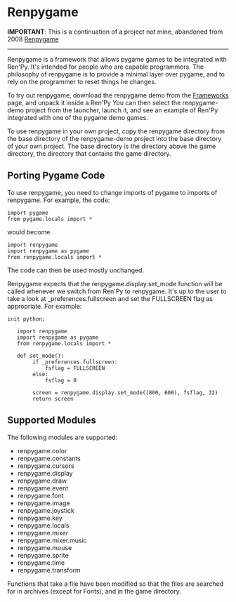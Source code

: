 # Renpygame

**IMPORTANT**: This is a continuation of a project not mine, abandoned from 2008 [Renpygame](https://renpy.org/wiki/renpy/frameworks/Renpygame)

----

Renpygame is a framework that allows pygame games to be integrated with Ren'Py. It's intended for people who are capable programmers. The philosophy of renpygame is to provide a minimal layer over pygame, and to rely on the programmer to reset things he changes.

To try out renpygame, download the renpygame demo from the [Frameworks](https://www.renpy.org/wiki/renpy/Frameworks) page, and unpack it inside a Ren'Py You can then select the renpygame-demo project from the launcher, launch it, and see an example of Ren'Py integrated with one of the pygame demo games.

To use renpygame in your own project, copy the renpygame directory from the base directory of the renpygame-demo project into the base directory of your own project. The base directory is the directory above the game directory, the directory that contains the game directory.

## Porting Pygame Code

To use renpygame, you need to change imports of pygame to imports of renpygame. For example, the code:

```renpy
import pygame
from pygame.locals import *
```

would become

```renpy
import renpygame
import renpygame as pygame
from renpygame.locals import *
```

The code can then be used mostly unchanged.

Renpygame expects that the renpygame.display.set_mode function will be called whenever we switch from Ren'Py to renpygame. It's up to the user to take a look at _preferences.fullscreen and set the FULLSCREEN flag as appropriate. For example:

```renpy
init python:

   import renpygame
   import renpygame as pygame
   from renpygame.locals import *

   def set_mode():
        if _preferences.fullscreen:
            fsflag = FULLSCREEN
        else:
            fsflag = 0

        screen = renpygame.display.set_mode((800, 600), fsflag, 32)
        return screen
```

## Supported Modules

The following modules are supported:

* renpygame.color
* renpygame.constants
* renpygame.cursors
* renpygame.display
* renpygame.draw
* renpygame.event
* renpygame.font
* renpygame.image
* renpygame.joystick
* renpygame.key
* renpygame.locals
* renpygame.mixer
* renpygame.mixer.music
* renpygame.mouse
* renpygame.sprite
* renpygame.time
* renpygame.transform

Functions that take a file have been modified so that the files are searched for in archives (except for Fonts), and in the game directory.
